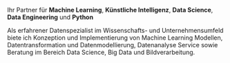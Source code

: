 Ihr Partner für **Machine Learning**, **Künstliche Intelligenz**, **Data Science**, **Data Engineering** und **Python**

Als erfahrener Datenspezialist im Wissenschafts- und Unternehmensumfeld biete ich Konzeption und Implementierung von Machine Learning Modellen, Datentransformation und Datenmodellierung, Datenanalyse Service sowie Beratung im Bereich Data Science, Big Data und Bildverarbeitung.

